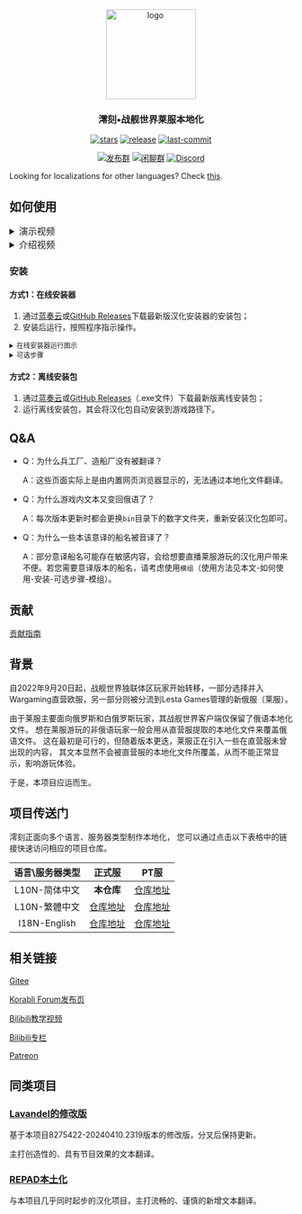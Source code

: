 <div align=center>

  <img  width="160" src="https://github.com/LocalizedKorabli/Korabli-LESTA-L10N/assets/81358657/26415d14-c46e-4bdd-aa26-f7f0234911ce" alt="logo">

<h3>澪刻•战舰世界莱服本地化</h3>

[![stars](https://img.shields.io/github/stars/LocalizedKorabli/Korabli-LESTA-L10N.svg?style=for-the-badge)](https://github.com/LocalizedKorabli/Korabli-LESTA-L10N/stargazers)
[![release](https://img.shields.io/github/release/LocalizedKorabli/Korabli-LESTA-L10N.svg?style=for-the-badge)](https://github.com/LocalizedKorabli/Korabli-LESTA-L10N/releases/latest)
[![last-commit](https://img.shields.io/github/last-commit/LocalizedKorabli/Korabli-LESTA-L10N.svg?style=for-the-badge)](https://github.com/LocalizedKorabli/Korabli-LESTA-L10N/commit)

[![发布群](https://img.shields.io/badge/QQ-发布群-red?style=for-the-badge)](https://qm.qq.com/q/oLZZH47TRA)
[![闲聊群](https://img.shields.io/badge/QQ-闲聊群-blue?style=for-the-badge)](https://qm.qq.com/q/n3gtv0yfwQ)
[![Discord](https://img.shields.io/discord/1275430075369656381?style=for-the-badge)](https://discord.gg/3d9k2mkWy4)

</div>

Looking for localizations for other languages? Check [this](#项目传送门).

## 如何使用

<details><summary style="font-size: 16px;">演示视频</summary>

[![](https://github.com/user-attachments/assets/d5918619-f147-4f0f-8871-c2e7f0be6976)](https://player.bilibili.com/player.html?aid=112944050341775&bvid=BV1rDYReAEws&cid=25777407882&page=1)

</details>

<details><summary style="font-size: 16px;">介绍视频</summary>

[![](https://github.com/LocalizedKorabli/Korabli-LESTA-L10N/assets/81358657/d8d44d1f-f448-4feb-ab07-7ab2ccbca54e)](https://player.bilibili.com/player.html?aid=1755946809&bvid=BV1c4421D7Gh&cid=1596825150&page=1)

</details>

### 安装

#### 方式1：在线安装器

1. 通过[蓝奏云](https://tapio.lanzn.com/b0nybehgb)或[GitHub Releases](https://github.com/LocalizedKorabli/L10nInstallerGUI/releases/latest)下载最新版汉化安装器的安装包；
2. 安装后运行，按照程序指示操作。


<details><summary style="font-size: 12px;">在线安装器运行图示</summary>

![installerdemo](https://github.com/user-attachments/assets/c7ecac70-82ee-4d29-9111-63e88d38cdc1)

</details>

<details><summary style="font-size: 12px;">可选步骤</summary>

##### 模组

在线安装器可以自动将放置于`l10n_installer/mods/`目录的`mo`文件形式模组应用到即将被安装的汉化包。

###### 下载模组

[蓝奏云](https://tapio.lanzn.com/b0nxzso2b) | [GitHub](https://github.com/LocalizedKorabli/L10nModifications)

###### 安装模组

- 将相应模组的`mo`文件（从蓝奏云下载的模组需先解压）放入游戏目录下`l10n_installer`文件夹下的`mods`文件夹（这些文件夹会在第一次运行在线安装器时被创建）；
- 运行汉化安装器；
- 勾选“安装模组（汉化修改包）”；

</details>

#### 方式2：离线安装包

1. 通过[蓝奏云](https://tapio.lanzouu.com/b0nz5p18d)或[GitHub Releases](https://github.com/LocalizedKorabli/Korabli-LESTA-L10N/releases/latest)（.exe文件）下载最新版离线安装包；
2. 运行离线安装包，其会将汉化包自动安装到游戏路径下。

## Q&A

- Q：为什么兵工厂、造船厂没有被翻译？

  A：这些页面实际上是由内置网页浏览器显示的，无法通过本地化文件翻译。
  
- Q：为什么游戏内文本又变回俄语了？

  A：每次版本更新时都会更换`bin`目录下的数字文件夹，重新安装汉化包即可。
  
- Q：为什么一些本该意译的船名被音译了？

  A：部分意译船名可能存在敏感内容，会给想要直播莱服游玩的汉化用户带来不便。若您需要意译版本的船名，请考虑使用`模组`（使用方法见本文-如何使用-安装-可选步骤-模组）。

## 贡献

[贡献指南](CONTRIBUTING.md)

## 背景

自2022年9月20日起，战舰世界独联体区玩家开始转移，一部分选择并入Wargaming直营欧服，另一部分则被分流到Lesta Games管理的新俄服（莱服）。

由于莱服主要面向俄罗斯和白俄罗斯玩家，其战舰世界客户端仅保留了俄语本地化文件。
想在莱服游玩的非俄语玩家一般会用从直营服提取的本地化文件来覆盖俄语文件。
这在最初是可行的，但随着版本更迭，莱服正在引入一些在直营服未曾出现的内容，
其文本显然不会被直营服的本地化文件所覆盖，从而不能正常显示，影响游玩体验。

于是，本项目应运而生。

## 项目传送门

澪刻正面向多个语言、服务器类型制作本地化，
您可以通过点击以下表格中的链接快速访问相应的项目仓库。

| 语言\服务器类型 | 正式服 | PT服 |
|:------------:|:----------:|:--------:|
| L10N-简体中文 | **本仓库** | [仓库地址](https://github.com/LocalizedKorabli/Korabli-LESTA-L10N-PublicTest) |
| L10N-繁體中文 | [仓库地址](https://github.com/LocalizedKorabli/Korabli-L10n-CHT) | [仓库地址](https://github.com/LocalizedKorabli/Korabli-L10n-CHT-PublicTest) |
| I18N-English | [仓库地址](https://github.com/LocalizedKorabli/Korabli-LESTA-I18N) | [仓库地址](https://github.com/LocalizedKorabli/Korabli-LESTA-I18N-PublicTest) |

## 相关链接

[Gitee](https://gitee.com/nova-committee/korabli-LESTA-L10N)

[Korabli Forum发布页](https://forum.korabli.su/topic/161848-/)

[Bilibili教学视频](https://www.bilibili.com/video/BV1c4421D7Gh)

[Bilibili专栏](https://www.bilibili.com/opus/918285182086152224)

[Patreon](https://www.patreon.com/LocalizedKorabli)

## 同类项目

### [Lavandel的修改版](https://github.com/EGIST-Lavandel/RU2CNKorabliModificate)

基于本项目8275422-20240410.2319版本的修改版，分叉后保持更新。

主打创造性的、具有节目效果的文本翻译。

### [REPAD本土化](https://github.com/DDFantasyV/Korabli_localization_chs)

与本项目几乎同时起步的汉化项目，主打流畅的、谨慎的新增文本翻译。



